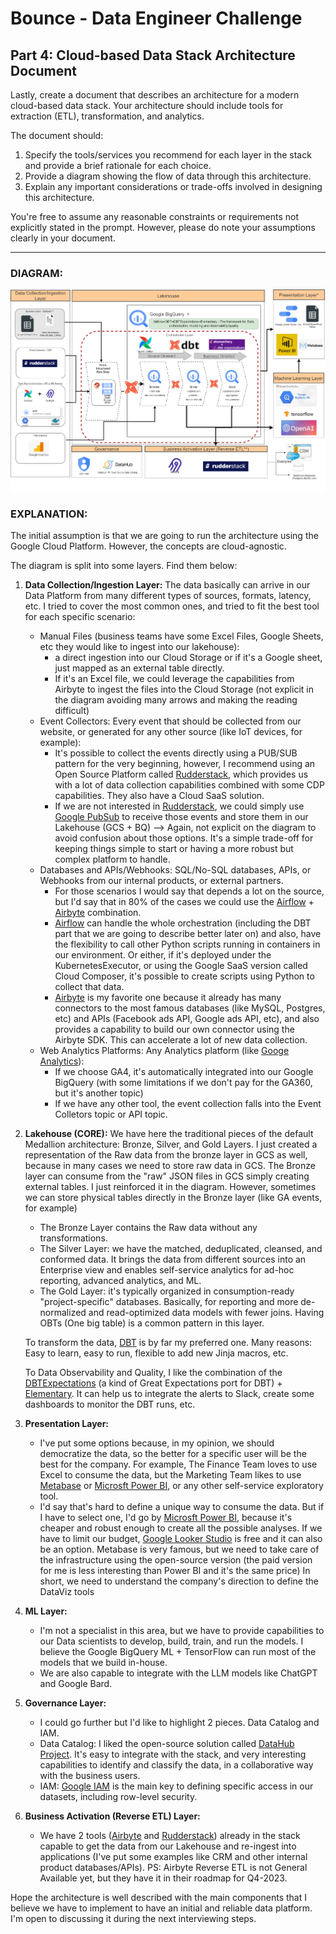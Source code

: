 # Bounce - Data Engineer Challenge

## Part 4: Cloud-based Data Stack Architecture Document

Lastly, create a document that describes an architecture for a modern cloud-based data stack. Your architecture should include tools for extraction (ETL), transformation, and analytics.

The document should:

1. Specify the tools/services you recommend for each layer in the stack and provide a brief rationale for each choice.
2. Provide a diagram showing the flow of data through this architecture.
3. Explain any important considerations or trade-offs involved in designing this architecture.

You're free to assume any reasonable constraints or requirements not explicitly stated in the prompt. However, please do note your assumptions clearly in your document.

---

### DIAGRAM:

![Architecture.png](Architecture.png)

### EXPLANATION:

The initial assumption is that we are going to run the architecture using the Google Cloud Platform. However, the concepts are cloud-agnostic.

The diagram is split into some layers. Find them below:

1. **Data Collection/Ingestion Layer:**
   The data basically can arrive in our Data Platform from many different types of sources, formats, latency, etc.
   I tried to cover the most common ones, and tried to fit the best tool for each specific scenario:

   * Manual Files (business teams have some Excel Files, Google Sheets, etc they would like to ingest into our lakehouse):
     * a direct ingestion into our Cloud Storage or if it's a Google sheet, just mapped as an external table directly.
     * If it's an Excel file, we could leverage the capabilities from Airbyte to ingest the files into the Cloud Storage (not explicit in the diagram avoiding many arrows and making the reading difficult)
   * Event Collectors: Every event that should be collected from our website, or generated for any other source (like IoT devices, for example):
     * It's possible to collect the events directly using a PUB/SUB pattern for the very beginning, however, I recommend using an Open Source Platform called [Rudderstack](https://www.rudderstack.com/), which provides us with a lot of data collection capabilities combined with some CDP capabilities. They also have a Cloud SaaS solution.
     * If we are not interested in [Rudderstack](https://www.rudderstack.com/), we could simply use [Google PubSub](https://cloud.google.com/pubsub) to receive those events and store them in our Lakehouse (GCS + BQ) --> Again, not explicit on the diagram to avoid confusion about those options. It's a simple trade-off for keeping things simple to start or having a more robust but complex platform to handle.
   * Databases and APIs/Webhooks: SQL/No-SQL databases, APIs, or Webhooks from our internal products, or external partners.
     * For those scenarios I would say that depends a lot on the source, but I'd say that in 80% of the cases we could use the [Airflow](https://airflow.apache.org/) + [Airbyte](https://airbyte.com) combination.
     * [Airflow](https://airflow.apache.org/) can handle the whole orchestration (including the DBT part that we are going to describe better later on) and also, have the flexibility to call other Python scripts running in containers in our environment. Or either, if it's deployed under the KubernetesExecutor, or using the Google SaaS version called Cloud Composer, it's possible to create scripts using Python to collect that data.
     * [Airbyte](https://airbyte.com) is my favorite one because it already has many connectors to the most famous databases (like MySQL, Postgres, etc) and APIs (Facebook ads API, Google ads API, etc), and also provides a capability to build our own connector using the Airbyte SDK. This can accelerate a lot of new data collection.
   * Web Analytics Platforms: Any Analytics platform (like [Googe Analytics](https://analytics.google.com/)):
     * If we choose GA4, it's automatically integrated into our Google BigQuery (with some limitations if we don't pay for the GA360, but it's another topic)
     * If we have any other tool, the event collection falls into the Event Colletors topic or API topic.
2. **Lakehouse (CORE):**
   We have here the traditional pieces of the default Medallion architecture: Bronze, Silver, and Gold Layers. I just created a representation of the Raw data from the bronze layer in GCS as well, because in many cases we need to store raw data in GCS. The Bronze layer can consume from the "raw" JSON files in GCS simply creating external tables. I just reinforced it in the diagram. However, sometimes we can store physical tables directly in the Bronze layer (like GA events, for example)

   * The Bronze Layer contains the Raw data without any transformations.
   * The Silver Layer: we have the matched, deduplicated, cleansed, and conformed data.  It brings the data from different sources into an Enterprise view and enables self-service analytics for ad-hoc reporting, advanced analytics, and ML.
   * The Gold Layer: it's typically organized in consumption-ready "project-specific" databases. Basically, for reporting and more de-normalized and read-optimized data models with fewer joins. Having OBTs (One big table) is a common pattern in this layer.

   To transform the data, [DBT](https://www.getdbt.com) is by far my preferred one. Many reasons: Easy to learn, easy to run, flexible to add new Jinja macros, etc.

   To Data Observability and Quality, I like the combination of the [DBTExpectations](https://github.com/calogica/dbt-expectations) (a kind of Great Expectations port for DBT) + [Elementary](https://www.elementary-data.com). It can help us to integrate the alerts to Slack, create some dashboards to monitor the DBT runs, etc.
3. **Presentation Layer:**

   * I've put some options because, in my opinion, we should democratize the data, so the better for a specific user will be the best for the company. For example, The Finance Team loves to use Excel to consume the data, but the Marketing Team likes to use [Metabase](https://metabase.com) or [Microsft Power BI](https://www.powerbi.com), or any other self-service exploratory tool.
   * I'd say that's hard to define a unique way to consume the data. But if I have to select one, I'd go by [Microsft Power BI](https://www.powerbi.com), because it's cheaper and robust enough to create all the possible analyses. If we have to limit our budget, [Google Looker Studio](https://lookerstudio.google.com/) is free and it can also be an option. Metabase is very famous, but we need to take care of the infrastructure using the open-source version (the paid version for me is less interesting than Power BI and it's the same price)
     In short, we need to understand the company's direction to define the DataViz tools
4. **ML Layer:**

   * I'm not a specialist in this area, but we have to provide capabilities to our Data scientists to develop, build, train, and run the models. I believe the Google BigQuery ML + TensorFlow can run most of the models that we build in-house.
   * We are also capable to integrate with the LLM models like ChatGPT and Google Bard.
5. **Governance Layer:**

   * I could go further but I'd like to highlight 2 pieces. Data Catalog and IAM.
   * Data Catalog: I liked the open-source solution called [DataHub Project](https://datahubproject.io/). It's easy to integrate with the stack, and very interesting capabilities to identify and classify the data, in a collaborative way with the business users.
   * IAM: [Google IAM](https://cloud.google.com/iam) is the main key to defining specific access in our datasets, including row-level security.
6. **Business Activation (Reverse ETL) Layer:**

   * We have 2 tools ([Airbyte](https://airbyte.com) and [Rudderstack](https://www.rudderstack.com/)) already in the stack capable to get the data from our Lakehouse and re-ingest into applications (I've put some examples like CRM and other internal product databases/APIs). PS: Airbyte Reverse ETL is not General Available yet, but they have it in their roadmap for Q4-2023.

Hope the architecture is well described with the main components that I believe we have to implement to have an initial and reliable data platform. I'm open to discussing it during the next interviewing steps.
